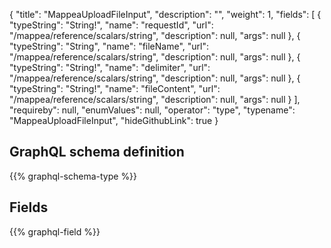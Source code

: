{
  "title": "MappeaUploadFileInput",
  "description": "",
  "weight": 1,
  "fields": [
    {
      "typeString": "String!",
      "name": "requestId",
      "url": "/mappea/reference/scalars/string",
      "description": null,
      "args": null
    },
    {
      "typeString": "String",
      "name": "fileName",
      "url": "/mappea/reference/scalars/string",
      "description": null,
      "args": null
    },
    {
      "typeString": "String!",
      "name": "delimiter",
      "url": "/mappea/reference/scalars/string",
      "description": null,
      "args": null
    },
    {
      "typeString": "String!",
      "name": "fileContent",
      "url": "/mappea/reference/scalars/string",
      "description": null,
      "args": null
    }
  ],
  "requireby": null,
  "enumValues": null,
  "operator": "type",
  "typename": "MappeaUploadFileInput",
  "hideGithubLink": true
}
## GraphQL schema definition

{{% graphql-schema-type %}}

## Fields

{{% graphql-field %}}
